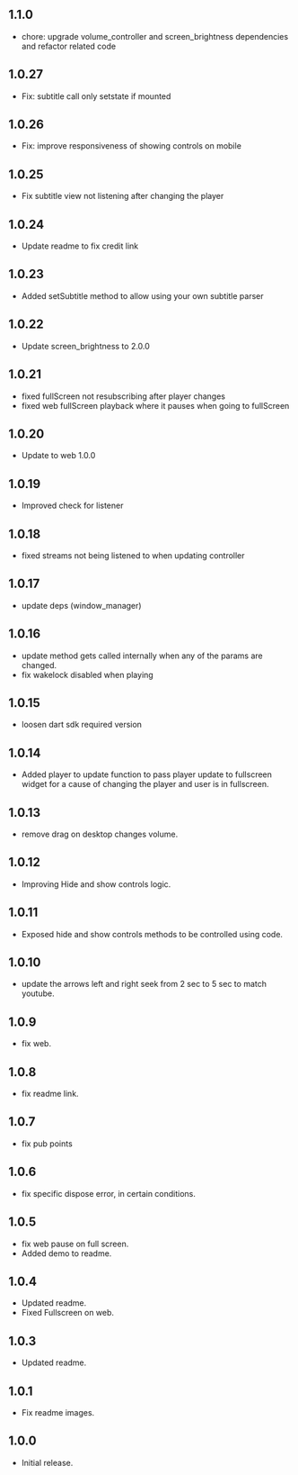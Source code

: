 ## 1.1.0

- chore: upgrade volume_controller and screen_brightness dependencies and refactor related code

## 1.0.27

- Fix: subtitle call only setstate if mounted

## 1.0.26

- Fix: improve responsiveness of showing controls on mobile

## 1.0.25

- Fix subtitle view not listening after changing the player

## 1.0.24

- Update readme to fix credit link

## 1.0.23

- Added setSubtitle method to allow using your own subtitle parser

## 1.0.22

- Update screen_brightness to 2.0.0

## 1.0.21

- fixed fullScreen not resubscribing after player changes
- fixed web fullScreen playback where it pauses when going to fullScreen

## 1.0.20

- Update to web 1.0.0

## 1.0.19

- Improved check for listener

## 1.0.18

- fixed streams not being listened to when updating controller

## 1.0.17

- update deps (window_manager)

## 1.0.16

- update method gets called internally when any of the params are changed.
- fix wakelock disabled when playing

## 1.0.15

- loosen dart sdk required version

## 1.0.14

- Added player to update function to pass player update to fullscreen widget for a cause of changing the player and user is in fullscreen.

## 1.0.13

- remove drag on desktop changes volume.

## 1.0.12

- Improving Hide and show controls logic.

## 1.0.11

- Exposed hide and show controls methods to be controlled using code.

## 1.0.10

- update the arrows left and right seek from 2 sec to 5 sec to match youtube.

## 1.0.9

- fix web.

## 1.0.8

- fix readme link.

## 1.0.7

- fix pub points

## 1.0.6

- fix specific dispose error, in certain conditions.

## 1.0.5

- fix web pause on full screen.
- Added demo to readme.

## 1.0.4

- Updated readme.
- Fixed Fullscreen on web.

## 1.0.3

- Updated readme.

## 1.0.1

- Fix readme images.

## 1.0.0

- Initial release.
